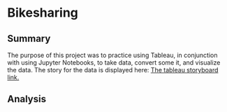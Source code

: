# Bikesharing 

## Summary 

The purpose of this project was to practice using Tableau, in conjunction with using Jupyter Notebooks, to take data, convert some it, and visualize the data. The story for the data is displayed here: [The tableau storyboard link.](https://public.tableau.com/profile/chelsea.g.o.hara#!/vizhome/Citi_Bike_Data_Challenge/OverviewStoryboard)

## Analysis 

